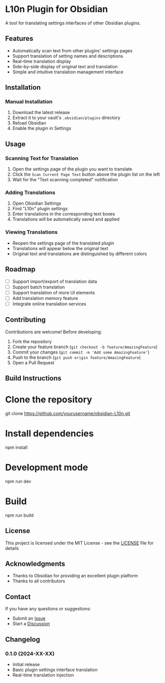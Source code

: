 # L10n Plugin for Obsidian 

A tool for translating settings interfaces of other Obsidian plugins.

## Features

- Automatically scan text from other plugins' settings pages
- Support translation of setting names and descriptions
- Real-time translation display
- Side-by-side display of original text and translation
- Simple and intuitive translation management interface

## Installation

### Manual Installation

1. Download the latest release
2. Extract it to your vault's `.obsidian/plugins` directory
3. Reload Obsidian
4. Enable the plugin in Settings

## Usage

### Scanning Text for Translation

1. Open the settings page of the plugin you want to translate
2. Click the `Scan Current Page Text` button above the plugin list on the left
3. Wait for the "Text scanning completed" notification

### Adding Translations

1. Open Obsidian Settings
2. Find "L10n" plugin settings
3. Enter translations in the corresponding text boxes
4. Translations will be automatically saved and applied

### Viewing Translations

- Reopen the settings page of the translated plugin
- Translations will appear below the original text
- Original text and translations are distinguished by different colors

## Roadmap

- [ ] Support import/export of translation data
- [ ] Support batch translation
- [ ] Support translation of more UI elements
- [ ] Add translation memory feature
- [ ] Integrate online translation services

## Contributing

Contributions are welcome! Before developing:

1. Fork the repository
2. Create your feature branch (`git checkout -b feature/AmazingFeature`)
3. Commit your changes (`git commit -m 'Add some AmazingFeature'`)
4. Push to the branch (`git push origin feature/AmazingFeature`)
5. Open a Pull Request

## Build Instructions

# Clone the repository
git clone https://github.com/yourusername/obsidian-L10n.git

# Install dependencies
npm install

# Development mode
npm run dev

# Build
npm run build

## License

This project is licensed under the MIT License - see the [LICENSE](LICENSE) file for details

## Acknowledgments

- Thanks to Obsidian for providing an excellent plugin platform
- Thanks to all contributors

## Contact

If you have any questions or suggestions:

- Submit an [Issue](https://github.com/yourusername/obsidian-L10n/issues)
- Start a [Discussion](https://github.com/yourusername/obsidian-L10n/discussions)

## Changelog

### 0.1.0 (2024-XX-XX)
- Initial release
- Basic plugin settings interface translation
- Real-time translation injection
